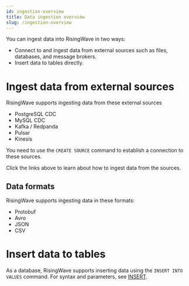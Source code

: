```yaml
---
id: ingestion-overview
title: Data ingestion overview
slug: /ingestion-overview
---
```


You can ingest data into RisingWave in two ways:

- Connect to and ingest data from external sources such as files, databases, and message brokers.
- Insert data to tables directly.

# Ingest data from external sources

RisingWave supports ingesting data from these external sources

- PostgreSQL CDC
- MySQL CDC
- Kafka / Redpanda
- Pulsar
- Kinesis

You need to use the `CREATE SOURCE` command to establish a connection to these sources.

Click the links above to learn about how to ingest data from the sources.

## Data formats

RisingWave supports ingesting data in these formats:

- Protobuf
- Avro
- JSON
- CSV


# Insert data to tables

As a database, RisingWave supports inserting data using the `INSERT INTO VALUES` command. For syntax and parameters, see [INSERT](sql/commands/sql-insert.md).